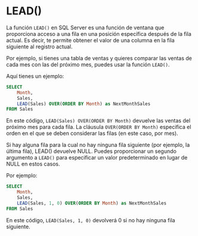 # LEAD()

La función `LEAD()` en SQL Server es una función de ventana que proporciona acceso a una fila en una posición específica después de la fila actual. Es decir, te permite obtener el valor de una columna en la fila siguiente al registro actual.

Por ejemplo, si tienes una tabla de ventas y quieres comparar las ventas de cada mes con las del próximo mes, puedes usar la función `LEAD()`.

Aquí tienes un ejemplo:
```sql
SELECT 
    Month, 
    Sales, 
    LEAD(Sales) OVER(ORDER BY Month) as NextMonthSales
FROM Sales
```


En este código, `LEAD(Sales) OVER(ORDER BY Month)` devuelve las ventas del próximo mes para cada fila. La cláusula `OVER(ORDER BY Month)` especifica el orden en el que se deben considerar las filas (en este caso, por mes).

Si hay alguna fila para la cual no hay ninguna fila siguiente (por ejemplo, la última fila), LEAD() devuelve NULL. Puedes proporcionar un segundo argumento a `LEAD()` para especificar un valor predeterminado en lugar de NULL en estos casos.

Por ejemplo:
```sql
SELECT 
    Month, 
    Sales, 
    LEAD(Sales, 1, 0) OVER(ORDER BY Month) as NextMonthSales
FROM Sales
```

En este código, `LEAD(Sales, 1, 0)` devolverá 0 si no hay ninguna fila siguiente.